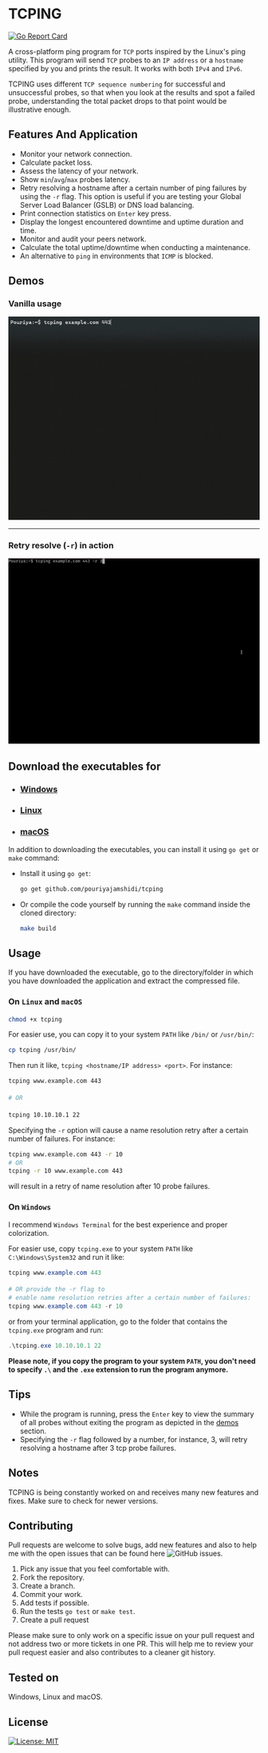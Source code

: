 # TCPING

[![Go Report Card](https://goreportcard.com/badge/github.com/pouriyajamshidi/tcping)](https://goreportcard.com/report/github.com/pouriyajamshidi/tcping)

A cross-platform ping program for `TCP` ports inspired by the Linux's ping utility. This program will send `TCP` probes to an `IP address` or a `hostname` specified by you and prints the result. It works with both `IPv4` and `IPv6`.

TCPING uses different `TCP sequence numbering` for successful and unsuccessful probes, so that when you look at the results and spot a failed probe, understanding the total packet drops to that point would be illustrative enough.

## Features And Application

- Monitor your network connection.
- Calculate packet loss.
- Assess the latency of your network.
- Show `min`/`avg`/`max` probes latency.
- Retry resolving a hostname after a certain number of ping failures by using the `-r` flag. This option is useful if you are testing your Global Server Load Balancer (GSLB) or DNS load balancing.
- Print connection statistics on `Enter` key press.
- Display the longest encountered downtime and uptime duration and time.
- Monitor and audit your peers network.
- Calculate the total uptime/downtime when conducting a maintenance.
- An alternative to `ping` in environments that `ICMP` is blocked.

## Demos

### Vanilla usage

![tcping](Images/tcping.gif)

---

### Retry resolve (`-r`) in action

![tcping](Images/tcpingrflag.gif)

## Download the executables for

- ### [Windows](https://github.com/pouriyajamshidi/tcping/releases/latest/download/tcping_Windows.zip)

- ### [Linux](https://github.com/pouriyajamshidi/tcping/releases/latest/download/tcping_Linux.zip)

- ### [macOS](https://github.com/pouriyajamshidi/tcping/releases/latest/download/tcping_MacOS.zip)

In addition to downloading the executables, you can install it using `go get` or `make` command:

- Install it using `go get`:

  ```bash
  go get github.com/pouriyajamshidi/tcping
  ```

- Or compile the code yourself by running the `make` command inside the cloned directory:

  ```bash
  make build
  ```

## Usage

If you have downloaded the executable, go to the directory/folder in which you have downloaded the application and extract the compressed file.

### On `Linux` and `macOS`

```bash
chmod +x tcping
```

For easier use, you can copy it to your system `PATH` like `/bin/` or `/usr/bin/`:

```bash
cp tcping /usr/bin/
```

Then run it like, `tcping <hostname/IP address> <port>`. For instance:

```bash
tcping www.example.com 443

# OR

tcping 10.10.10.1 22
```

Specifying the `-r` option will cause a name resolution retry after a certain number of failures. For instance:

```bash
tcping www.example.com 443 -r 10
# OR
tcping -r 10 www.example.com 443
```

will result in a retry of name resolution after 10 probe failures.

### On `Windows`

I recommend `Windows Terminal` for the best experience and proper colorization.

For easier use, copy `tcping.exe` to your system `PATH` like `C:\Windows\System32` and run it like:

```powershell
tcping www.example.com 443

# OR provide the -r flag to
# enable name resolution retries after a certain number of failures:
tcping www.example.com 443 -r 10
```

or from your terminal application, go to the folder that contains the `tcping.exe` program and run:

```powershell
.\tcping.exe 10.10.10.1 22
```

**Please note, if you copy the program to your system `PATH`, you don't need to specify `.\` and the `.exe` extension to run the program anymore.**

## Tips

- While the program is running, press the `Enter` key to view the summary of all probes without exiting the program as depicted in the [demos](#Demos) section.
- Specifying the `-r` flag followed by a number, for instance, 3, will retry resolving a hostname after 3 tcp probe failures.

## Notes

TCPING is being constantly worked on and receives many new features and fixes. Make sure to check for newer versions.

## Contributing

Pull requests are welcome to solve bugs, add new features and also to help me with the open issues that can be found here ![GitHub issues](https://img.shields.io/github/issues/pouriyajamshidi/tcping.svg).

1. Pick any issue that you feel comfortable with.
2. Fork the repository.
3. Create a branch.
4. Commit your work.
5. Add tests if possible.
6. Run the tests `go test` or `make test`.
7. Create a pull request

Please make sure to only work on a specific issue on your pull request and not address two or more tickets in one PR. This will help me to review your pull request easier and also contributes to a cleaner git history.

## Tested on

Windows, Linux and macOS.

## License

[![License: MIT](https://img.shields.io/badge/License-MIT-yellow.svg)](https://opensource.org/licenses/MIT)
